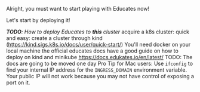 Alright, you must want to start playing with Educates now!

Let's start by deploying it!

***TODO**: How to deploy Educates to **this** cluster*
acquire a k8s cluster:
quick and easy: create a cluster through kind (https://kind.sigs.k8s.io/docs/user/quick-start/)
You'll need docker on your local machine
the official educates docs have a good guide on how to deploy on kind and minikube https://docs.edukates.io/en/latest/
TODO: The docs are going to be moved one day
Pro Tip for Mac users: Use `ifconfig` to find your internal IP address for the `INGRESS_DOMAIN` environment variable. Your public IP will not work because you may not have control of exposing a port on it.